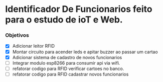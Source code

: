 # Identificador De Funcionarios feito para o estudo de ioT e Web. 

### Objetivos
- [x] Adicionar leitor RFID
- [x] Montar circuito para acender leds e apitar buzzer ao passar um cartao
- [x] Adicionar sistema de cadastro de novos funcionarios
- [ ] Integrar modulo esp8266 para consumir api via wifi.
- [ ] refatorar codigo para RFID verificar cartoes no banco.
- [ ] refatorar codigo para RFID cadastrar novos funcionarios
